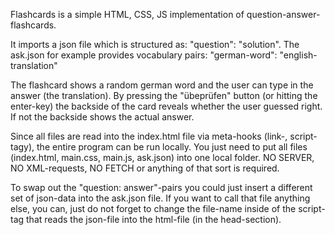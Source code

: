 Flashcards is a simple HTML, CSS, JS implementation of question-answer-flashcards.

It imports a json file which is structured as:
"question": "solution".
The ask.json for example provides vocabulary pairs:
"german-word": "english-translation"

The flashcard shows a random german word and the user can type in the answer (the translation). By pressing the "übeprüfen" button (or hitting the enter-key) the backside of the card reveals whether the user guessed right. If not the backside shows the actual answer.

Since all files are read into the index.html file via meta-hooks (link-, script-tagy), the entire program can be run locally. You just need to put all files (index.html, main.css, main.js, ask.json) into one local folder.
NO SERVER, NO XML-requests, NO FETCH or anything of that sort is required.

To swap out the "question: answer"-pairs you could just insert a different set of json-data into the ask.json file. If you want to call that file anything else, you can, just do not forget to change the file-name inside of the script-tag that reads the json-file into the html-file (in the head-section).

